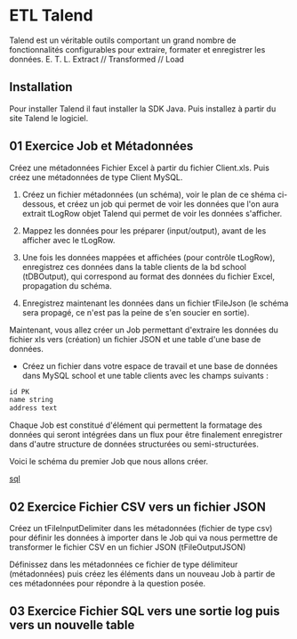 # ETL Talend

Talend est un véritable outils comportant un grand nombre de fonctionnalités configurables pour extraire, formater et enregistrer les données. E. T. L. Extract // Transformed // Load  

## Installation

Pour installer Talend il faut installer la SDK Java. Puis installez à partir du site Talend le logiciel.

## 01 Exercice Job et Métadonnées

Créez une métadonnées Fichier Excel à partir du fichier Client.xls. Puis créez une métadonnées de type Client MySQL. 

1. Créez un fichier métadonnées (un schéma), voir le plan de ce shéma ci-dessous, et créez un job qui permet de voir les données que l'on aura extrait tLogRow objet Talend qui permet de voir les données s'afficher.

2. Mappez les données pour les préparer (input/output), avant de les afficher avec le tLogRow.

3. Une fois les données mappées et affichées (pour contrôle tLogRow), enregistrez ces données dans la table clients de la bd school (tDBOutput), qui correspond au format des données du fichier Excel, propagation du schéma.

4. Enregistrez maintenant les données dans un fichier tFileJson (le schéma sera propagé, ce n'est pas la peine de s'en soucier en sortie).

Maintenant, vous allez créer un Job permettant d'extraire les données du fichier xls vers (création) un fichier JSON et une table d'une base de données.

- Créez un fichier dans votre espace de travail et une base de données dans MySQL school et une table clients avec les champs suivants :

```txt
id PK
name string
address text
```

Chaque Job est constitué d'élément qui permettent la formatage des données qui seront intégrées dans un flux pour être finalement enregistrer dans d'autre structure de données structurées ou semi-structurées.

Voici le schéma du premier Job que nous allons créer.

[sql](./images/job_sql_json_xls.png)


## 02 Exercice Fichier CSV vers un fichier JSON

Créez un tFileInputDelimiter dans les métadonnées (fichier de type csv) pour définir les données à importer dans le Job qui va nous permettre de transformer le fichier CSV en un fichier JSON (tFileOutputJSON)

Définissez dans les métadonnées ce fichier de type délimiteur (métadonnées) puis créez les éléments dans un nouveau Job à partir de ces métadonnées pour répondre à la question posée.

## 03 Exercice Fichier SQL vers une sortie log puis vers un nouvelle table